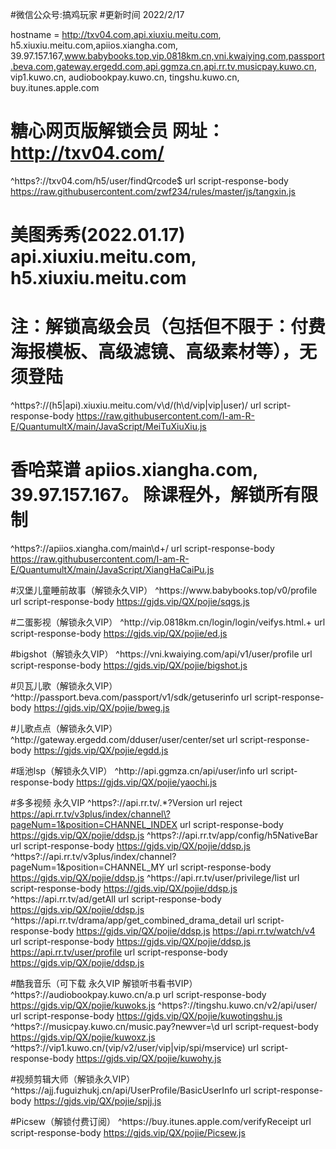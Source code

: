 #微信公众号:搞鸡玩家
#更新时间 2022/2/17

hostname = http://txv04.com,api.xiuxiu.meitu.com, h5.xiuxiu.meitu.com,apiios.xiangha.com, 39.97.157.167,www.babybooks.top,vip.0818km.cn,vni.kwaiying.com,passport.beva.com,gateway.ergedd.com,api.ggmza.cn,api.rr.tv,musicpay.kuwo.cn, vip1.kuwo.cn, audiobookpay.kuwo.cn, tingshu.kuwo.cn, buy.itunes.apple.com

# 糖心网页版解锁会员  网址：http://txv04.com/
^https?:\/\/txv04\.com\/h5\/user\/findQrcode$ url script-response-body https://raw.githubusercontent.com/zwf234/rules/master/js/tangxin.js

# 美图秀秀(2022.01.17)    api.xiuxiu.meitu.com, h5.xiuxiu.meitu.com
# 注：解锁高级会员（包括但不限于：付费海报模板、高级滤镜、高级素材等），无须登陆
^https?:\/\/(h5|api)\.xiuxiu\.meitu\.com\/v\d\/(h\d\/vip|vip|user)\/ url script-response-body https://raw.githubusercontent.com/I-am-R-E/QuantumultX/main/JavaScript/MeiTuXiuXiu.js

# 香哈菜谱    apiios.xiangha.com, 39.97.157.167。    除课程外，解锁所有限制
^https?:\/\/apiios\.xiangha\.com\/main\d+\/ url script-response-body https://raw.githubusercontent.com/I-am-R-E/QuantumultX/main/JavaScript/XiangHaCaiPu.js

#汉堡儿童睡前故事（解锁永久VIP）
^https:\/\/www\.babybooks\.top\/v0\/profile url script-response-body https://gjds.vip/QX/pojie/sqgs.js

#二蛋影视（解锁永久VIP）
^http:\/\/vip\.0818km\.cn\/login\/login\/veifys\.html.+ url script-response-body https://gjds.vip/QX/pojie/ed.js

#bigshot（解锁永久VIP）
^https:\/\/vni\.kwaiying\.com\/api\/v1\/user\/profile url script-response-body https://gjds.vip/QX/pojie/bigshot.js

#贝瓦儿歌（解锁永久VIP）
^http:\/\/passport\.beva\.com\/passport\/v1\/sdk\/getuserinfo url script-response-body https://gjds.vip/QX/pojie/bweg.js

#儿歌点点（解锁永久VIP）
^http:\/\/gateway\.ergedd\.com\/dduser\/user\/center\/set url script-response-body https://gjds.vip/QX/pojie/egdd.js


#瑶池lsp（解锁永久VIP）
^http:\/\/api\.ggmza.cn\/api\/user\/info url script-response-body https://gjds.vip/QX/pojie/yaochi.js


#多多视频 永久VIP
^https?:\/\/api\.rr\.tv\/.*?Version url reject
https://api.rr.tv/v3plus/index/channel\?pageNum=1&position=CHANNEL_INDEX url script-response-body https://gjds.vip/QX/pojie/ddsp.js
^https?:\/\/api\.rr\.tv\/app\/config\/h5NativeBar url script-response-body https://gjds.vip/QX/pojie/ddsp.js
^https?:\/\/api\.rr\.tv\/v3plus\/index\/channel\?pageNum=1&position=CHANNEL_MY url script-response-body https://gjds.vip/QX/pojie/ddsp.js
^https:\/\/api\.rr\.tv\/user\/privilege\/list url script-response-body https://gjds.vip/QX/pojie/ddsp.js
^https:\/\/api\.rr\.tv\/ad\/getAll url script-response-body https://gjds.vip/QX/pojie/ddsp.js
^https:\/\/api\.rr\.tv\/drama\/app\/get_combined_drama_detail url script-response-body https://gjds.vip/QX/pojie/ddsp.js
https://api.rr.tv/watch/v4 url script-response-body https://gjds.vip/QX/pojie/ddsp.js
https://api.rr.tv/user/profile url script-response-body https://gjds.vip/QX/pojie/ddsp.js

#酷我音乐（可下载 永久VIP 解锁听书看书VIP）
^https?:\/\/audiobookpay\.kuwo\.cn/a\.p url script-response-body https://gjds.vip/QX/pojie/kuwoks.js
^https?:\/\/tingshu\.kuwo\.cn/v2\/api\/user\/ url script-response-body https://gjds.vip/QX/pojie/kuwotingshu.js
^https?:\/\/musicpay\.kuwo\.cn\/music\.pay\?newver=\d url script-request-body https://gjds.vip/QX/pojie/kuwoxz.js
^https?:\/\/vip1\.kuwo\.cn\/(vip\/v2\/user\/vip|vip\/spi/mservice) url script-response-body https://gjds.vip/QX/pojie/kuwohy.js

#视频剪辑大师（解锁永久VIP）
^https:\/\/ajj\.fuguizhukj\.cn\/api\/UserProfile\/BasicUserInfo url script-response-body https://gjds.vip/QX/pojie/spjj.js

#Picsew（解锁付费订阅）
^https:\/\/buy\.itunes\.apple\.com\/verifyReceipt url script-response-body https://gjds.vip/QX/pojie/Picsew.js
